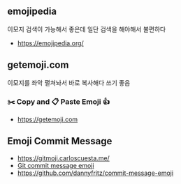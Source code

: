 ## emojipedia

이모지 검색이 가능해서 좋은데 일단 검색을 해야해서 불편하다

* https://emojipedia.org/

## getemoji.com

이모지를 좌악 펼쳐놔서 바로 복사해다 쓰기 좋음

### ✂️ Copy and 📋 Paste Emoji 👍

* https://getemoji.com

## Emoji Commit Message 

* https://gitmoji.carloscuesta.me/
* [Git commit message emoji](https://gist.github.com/parmentf/035de27d6ed1dce0b36a)
* https://github.com/dannyfritz/commit-message-emoji
